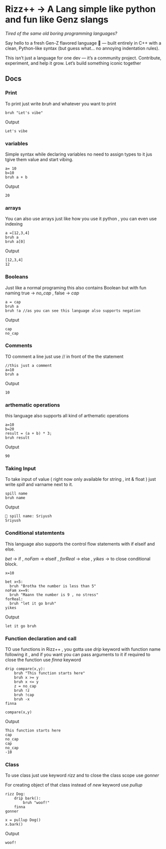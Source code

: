 # Rizz++ -> A Lang simple like python and fun like Genz slangs

*Tired of the same old boring programming languages?*

Say hello to a fresh Gen-Z flavored language 🚀 — built entirely in C++ with a clean, Python-like syntax (but guess what… no annoying indentation rules).

This isn’t just a language for one dev — it’s a community project. Contribute, experiment, and help it grow. Let’s build something iconic together

## Docs

### Print 
To print just write *bruh* and whatever you want to print

```rizz
bruh "Let's vibe"
```
Output
```output
Let's vibe
```

### variables

Simple syntax while declaring variables no need to assign types to it jus tgive them value and start vibing.

```rizz
a= 10
b=10
bruh a + b
```
Output
```output
20
```

### arrays
You can also use arrays just like how you use it python , you can even use indexing

```rizz
a =[12,3,4]
bruh a
bruh a[0]
```
Output
```output
[12,3,4]
12
```
### Booleans

Just like a normal programing this also contains Boolean but with fun naming
true -> *no_cap* , false -> *cap*

```rizz
a = cap
bruh a
bruh !a //as you can see this language also supports negation
```
Output
```output
cap
no_cap
```
### Comments

TO comment a line just use // in front of the the statement

```rizz
//this just a comment
a=10
bruh a
```
Output
```output
10
```
### arthematic operations

this language also supports all kind of arthematic operations 

```rizz
a=10
b=20
result = (a + b) * 3;
bruh result
```
Output
```output
90
```
### Taking Input

To take input of value ( right now only available for string , int & float ) just write *spill* and varname next to it.

```rizz
spill name
bruh name
```
Output
```output
📝 spill name: Sriyush
Sriyush
```
### Conditional statemtents

This language also supports the control flow statements with if elseif and else.

*bet* -> if , *noFam* -> elseif , *forReal* -> else , *yikes* -> to close conditional block.

```rizz
x=10

bet x<5:
  bruh "Brotha the number is less than 5"
noFam x==9:
  bruh "Maann the number is 9 , no stress"
forReal:
  bruh "let it go bruh"
yikes
```
Output
```output
let it go bruh
```
### Function declaration and call

TO use functions in Rizz++ , you gotta use *drip* keyword with function name following it , and if you want you can pass arguments to it if required
to close the function use *finna* keyword 
```rizz
drip compare(x,y):
    bruh "This function starts here"
    bruh x >= y
    bruh x <= y
    z = no_cap
    bruh !z
    bruh !cap
    bruh -x
finna

compare(x,y)
```
Output
```output
This function starts here
cap
no_cap
cap
no_cap
-10
```
### Class

To use class just use keyword *rizz* and to close the class scope use *gonner* 

For creating object of that class instead of *new* keyword use *pullup*

```rizz
rizz Dog:
    drip bark():
        bruh "woof!"
    finna
gonner

x = pullup Dog()
x.bark()
```
Output
```output
woof!
```
